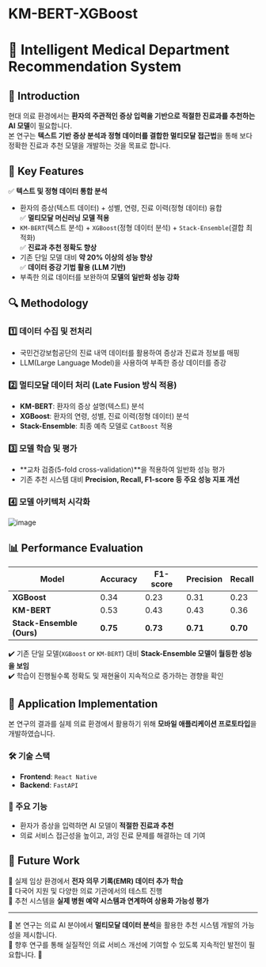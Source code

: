 # KM-BERT-XGBoost
# 🏥 Intelligent Medical Department Recommendation System

## 📖 Introduction
현대 의료 환경에서는 **환자의 주관적인 증상 입력을 기반으로 적절한 진료과를 추천하는 AI 모델**이 필요합니다.  
본 연구는 **텍스트 기반 증상 분석과 정형 데이터를 결합한 멀티모달 접근법**을 통해 보다 정확한 진료과 추천 모델을 개발하는 것을 목표로 합니다.

## 🎯 Key Features
✅ **텍스트 및 정형 데이터 통합 분석**  
   - 환자의 증상(텍스트 데이터) + 성별, 연령, 진료 이력(정형 데이터) 융합  
✅ **멀티모달 머신러닝 모델 적용**  
   - `KM-BERT`(텍스트 분석) + `XGBoost`(정형 데이터 분석) + `Stack-Ensemble`(결합 최적화)  
✅ **진료과 추천 정확도 향상**  
   - 기존 단일 모델 대비 **약 20% 이상의 성능 향상**  
✅ **데이터 증강 기법 활용 (LLM 기반)**  
   - 부족한 의료 데이터를 보완하여 **모델의 일반화 성능 강화**  

## 🔍 Methodology
### 1️⃣ 데이터 수집 및 전처리
- 국민건강보험공단의 진료 내역 데이터를 활용하여 증상과 진료과 정보를 매핑  
- LLM(Large Language Model)을 사용하여 부족한 증상 데이터를 증강  

### 2️⃣ 멀티모달 데이터 처리 (Late Fusion 방식 적용)
- **KM-BERT**: 환자의 증상 설명(텍스트) 분석  
- **XGBoost**: 환자의 연령, 성별, 진료 이력(정형 데이터) 분석  
- **Stack-Ensemble**: 최종 예측 모델로 `CatBoost` 적용  

### 3️⃣ 모델 학습 및 평가
- **교차 검증(5-fold cross-validation)**을 적용하여 일반화 성능 평가  
- 기존 추천 시스템 대비 **Precision, Recall, F1-score 등 주요 성능 지표 개선**

### 4️⃣ 모델 아키텍처 시각화

![image](https://github.com/user-attachments/assets/e374c781-9f28-44ed-bb06-afbc53412c2e)


## 📊 Performance Evaluation
| Model | Accuracy | F1-score | Precision | Recall |
|--------|----------|---------|----------|--------|
| **XGBoost** | 0.34 | 0.23 | 0.31 | 0.23 |
| **KM-BERT** | 0.53 | 0.43 | 0.43 | 0.36 |
| **Stack-Ensemble (Ours)** | **0.75** | **0.73** | **0.71** | **0.70** |

✔️ 기존 단일 모델(`XGBoost` or `KM-BERT`) 대비 **Stack-Ensemble 모델이 월등한 성능을 보임**  
✔️ 학습이 진행될수록 정확도 및 재현율이 지속적으로 증가하는 경향을 확인  

## 🚀 Application Implementation
본 연구의 결과를 실제 의료 환경에서 활용하기 위해 **모바일 애플리케이션 프로토타입**을 개발하였습니다.

### 🛠️ 기술 스택
- **Frontend**: `React Native`
- **Backend**: `FastAPI`

### 📱 주요 기능
- 환자가 증상을 입력하면 AI 모델이 **적절한 진료과 추천**  
- 의료 서비스 접근성을 높이고, 과잉 진료 문제를 해결하는 데 기여  

## 🔮 Future Work
🔹 실제 임상 환경에서 **전자 의무 기록(EMR) 데이터 추가 학습**  
🔹 다국어 지원 및 다양한 의료 기관에서의 테스트 진행  
🔹 추천 시스템을 **실제 병원 예약 시스템과 연계하여 상용화 가능성 평가**  

---

📌 본 연구는 의료 AI 분야에서 **멀티모달 데이터 분석**을 활용한 추천 시스템 개발의 가능성을 제시합니다.  
📌 향후 연구를 통해 실질적인 의료 서비스 개선에 기여할 수 있도록 지속적인 발전이 필요합니다. 🚀  

